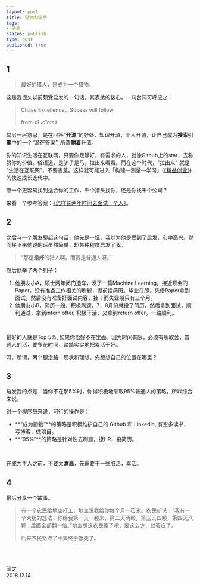 ```yaml
--- 
layout: post
title: 猎物和猎手
tags: 
- 随笔
status: publish
type: post
published: true
---
```


## 1

> 最好的猎人，是成为一个猎物。

这是我很久以前颇受启发的一句话。其表达的核心，一句台词可呼应之：

> Chase Excellence，Sucess will follow.  
> 
> from *《3 idiots》*

其另一层意思，是在回答“**开源**”的好处，知识开源，个人开源，让自己成为**搜索引擎**中的一个“潜在答案”, 所谓**躺着**升值。

你的知识生活在互联网，只要你足够好，有需求的人，就像Github上的star，去称赞你的价值。俗语道，是驴子是马，拉出来看看。而在这个时代，"拉出来" 就是 “生活在互联网”，不要害羞。这样就可能进入「构建—测量—学习」([《精益创业》](https://book.douban.com/subject/10945606/))的快速成长迭代中。

哪一个更容易找到适合你的工作，千个猎头找你，还是你找千个公司？

来看一个参考答案：[《怎样花两年时间去面试一个人》](http://mindhacks.cn/2011/11/04/how-to-interview-a-person-for-two-years/)。

## 2 

之后与一个朋友聊起这句话，他先是一怔，我以为他是受到了启发，心中高兴。然而接下来他说的话虽然简单，却某种程度启发了我。

> “那是**最好**的猎人啊，而我是普通人呀。”

然后他举了两个列子：

1. 他朋友小A，硕士两年闭门造车，发了一篇Machine Learning，接近顶会的Paper。没有准备工作相关的刷题，提前投简历。毕业在即，凭借Paper拿到面试，然后没有准备好面试内容，挂！而失业期只有三个月。
2. 他朋友小B，简历一般，积极刷题，7，8月份就投了简历，然后拿到面试，顺利通过，拿到intern offer, 积极干活，又拿到return offer。一路顺利。

<br>

最好的人就是Top 5%, 如果你恰好不在里面。因为时间有限，必须有所取舍，普通人的活，要多花时间，踏踏实实地把累活干好。

呀，所谓，两个腿走路：现状和理想。先想想自己的位置在哪里？

## 3

启发我的点是：当你不在那5%时，你得积极地采取95%普通人的策略。所以综合来说，

对一个程序员来说，可行的操作是：

* **“成为猎物”**的策略是积极维护自己的 Github 和 Linkedin, 有空多读书，写博客，做项目。
* **“95%”**的策略是针对性去刷题，撩HR，投简历。

<br>

在成为牛人之前，不要太**清高**，先需要干一些脏活，累活。

## 4 

最后分享一个故事。

> 有一个农民给地主打工，地主说我给你每个月一石米。农民却说：“我有一个大胆的想法：你给我第一天一颗米，第二天两颗，第三天四颗，第四天八颗...后面全部翻一倍。”地主想这农民傻了吧，要这么少，就答应了。
>
> 后来农民坚持了十天终于饿死了。 

<br>
<br>

简之           
2018.12.14  
